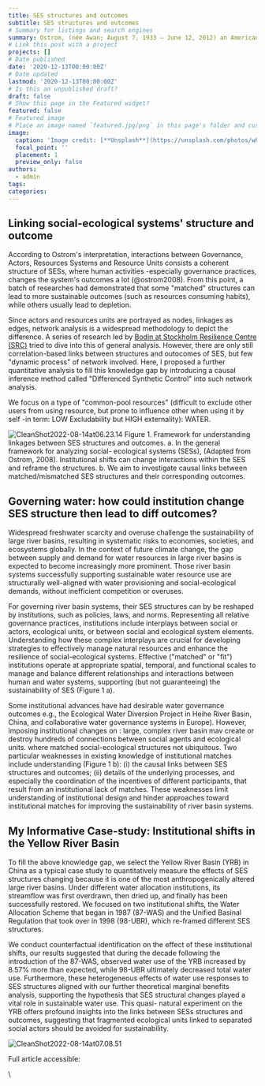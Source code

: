 ```yaml
---
title: SES structures and outcomes
subtitle: SES structures and outcomes
# Summary for listings and search engines
summary: Ostrom, (née Awan; August 7, 1933 – June 12, 2012) an American political economist, proposed perhaps the most popular framework for understanding coupled human and natural systems:Social-ecological System (SES). However, decades ago, a lot of works still should be addresssed in building causal association between its strucutures and outcomes.
# Link this post with a project
projects: []
# Date published
date: '2020-12-13T00:00:00Z'
# Date updated
lastmod: '2020-12-13T00:00:00Z'
# Is this an unpublished draft?
draft: false
# Show this page in the Featured widget?
featured: false
# Featured image
# Place an image named `featured.jpg/png` in this page's folder and customize its options here.
image:
  caption: 'Image credit: [**Unsplash**](https://unsplash.com/photos/whDrFMucHkc)'
  focal_point: ''
  placement: 1
  preview_only: false
authors:
  - admin
tags:
categories:
---
```


## Linking social-ecological systems' structure and outcome
According to Ostrom's interpretation, interactions between Governance, Actors, Resources Systems and Resource Units consists a coherent structure of SESs, where human activities -especially governance practices, changes the system's outcomes a lot (@ostrom2008). From this point, a batch of researches had demonstrated that some "matched" structures can lead to more sustainable outcomes (such as resources consuming habits), while others usually lead to depletion. 

Since actors and resources units are portrayed as nodes, linkages as edges, network analysis is a widespread methodology to depict the difference. A series of research led by [Bodin at Stockholm Resilience Centre (SRC)](https://www.stockholmresilience.org/meet-our-team/staff/2008-01-11-bodin.html) tried to dive into this of general analysis. However, there are only still correlation-based links between structures and outocomes of SES, but few "dynamic process" of network involved. Here, I proposed a further quantitative analysis to fill this knowledge gap by introducing a causal inference method called "Differenced Synthetic Control" into such network analysis.

We focus on a type of "common-pool resources" (difficult to exclude other users from using resource, but prone to influence other when using it by self -in term: LOW Excludability but HIGH externality): WATER. 

![CleanShot2022-08-14at06.23.14](https://songshgeo-picgo-1302043007.cos.ap-beijing.myqcloud.com/uPic/CleanShot%202022-08-14%20at%2006.23.14.png)
Figure 1. Framework for understanding linkages between SES structures and outcomes. a. In the general framework for analyzing social- ecological systems (SESs), (Adapted from Ostrom, 2008). Institutional shifts can change interactions within the SES and reframe the structures. b. We aim to investigate causal links between matched/mismatched SES structures and their corresponding outcomes.


## Governing water: how could institution change SES structure then lead to diff outcomes?
Widespread freshwater scarcity and overuse challenge the sustainability of large river basins, resulting in systematic risks to economies, societies, and ecosystems globally. In the context of future climate change, the gap between supply and demand for water resources in large river basins is expected to become increasingly more prominent. Those river basin systems successfully supporting sustainable water resource use are structurally well-aligned with water provisioning and social-ecological demands, without inefficient competition or overuses. 

For governing river basin systems, their SES structures can by be reshaped by institutions, such as policies, laws, and norms. Representing all relative governance practices, institutions include interplays between social or actors, ecological units, or between social and ecological system elements. Understanding how these complex interplays are crucial for developing strategies to effectively manage natural resources and enhance the resilience of social-ecological systems. Effective ("matched" or "fit") institutions operate at appropriate spatial, temporal, and functional scales to manage and balance different relationships and interactions between human and water systems, supporting (but not guaranteeing) the sustainability of SES (Figure 1 a). 

Some institutional advances have had desirable water governance outcomes e.g., the Ecological Water Diversion Project in Heihe River Basin, China, and collaborative water governance systems in Europe). However, imposing institutional changes on : large, complex river basin mav create or destroy hundreds of connections between social agents and ecological units. where matched social-ecological structures not ubiquitous. Two particular weaknesses in existing knowledge of institutional matches include understanding (Figure 1 b): (i) the causal links between SES structures and outcomes; (ii) details of the underlying processes, and especially the coordination of the incentives of different participants, that result from an institutional lack of matches. These weaknesses limit understanding of institutional design and hinder approaches toward institutional matches for improving the sustainability of river basin systems.

## My Informative Case-study: Institutional shifts in the Yellow River Basin

To fill the above knowledge gap, we select the Yellow River Basin (YRB) in China as a typical case study to quantitatively measure the effects of SES structures changing because it is one of the most anthropogenically altered large river basins. Under different water allocation institutions, its streamflow was first overdrawn, then dried up, and finally has been successfully restored. We focused on two institutional shifts, the Water Allocation Scheme that began in 1987 (87-WAS) and the Unified Basinal Regulation that took over in 1998 (98-UBR), which re-framed different SES structures. 

We conduct counterfactual identification on the effect of these institutional shifts, our results suggested that during the decade following the introduction of the 87-WAS, observed water use of the YRB increased by 8.57% more than expected, while 98-UBR ultimately decreased total water use. Furthermore, these heterogeneous effects of water use responses to SES structures aligned with our further theoretical marginal benefits analysis, supporting the hypothesis that SES structural changes played a vital role in sustainable water use. This quasi- natural experiment on the YRB offers profound insights into the links between SESs structures and outcomes, suggesting that fragmented ecological units linked to separated social actors should be avoided for sustainability.

![CleanShot2022-08-14at07.08.51](https://songshgeo-picgo-1302043007.cos.ap-beijing.myqcloud.com/uPic/CleanShot%202022-08-14%20at%2007.08.51.png)

Full article accessible: 

\